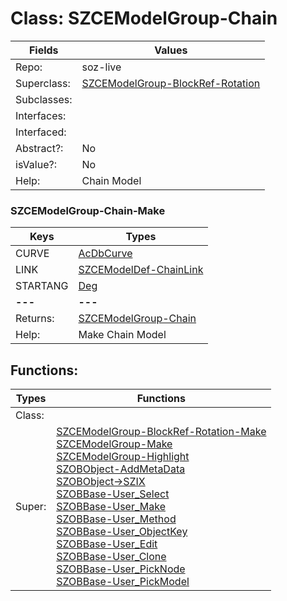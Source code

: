 
# Class:	SZCEModelGroup-Chain

| Fields | Values |
| --------- | --------- |
| Repo: | soz-live |
| Superclass: | [SZCEModelGroup-BlockRef-Rotation](SZCEModelGroup-BlockRef-Rotation.html) |
| Subclasses: |  |
| Interfaces: |  |
| Interfaced: |  |
| Abstract?: | No |
| isValue?: | No |
| Help: | Chain Model |

### SZCEModelGroup-Chain-Make

| Keys | Types |
| --------- | --------- |
| CURVE | [AcDbCurve](AcDbCurve.html) |
| LINK | [SZCEModelDef-ChainLink](SZCEModelDef-ChainLink.html) |
| STARTANG | [Deg](Deg.html) |
| **---** | **---** |
| Returns: | [SZCEModelGroup-Chain](SZCEModelGroup-Chain.html) |
| Help: | Make Chain Model |


## Functions:

| Types | Functions |
| --------- | --------- |
| Class: |  |
| Super: | [SZCEModelGroup-BlockRef-Rotation-Make](SZCEModelGroup-BlockRef-Rotation.html) <br> [SZCEModelGroup-Make](SZCEModelGroup.html) <br> [SZCEModelGroup-Highlight](SZCEModelGroup.html) <br> [SZOBObject-AddMetaData](SZOBObject.html) <br> [SZOBObject->SZIX](SZOBObject.html) <br> [SZOBBase-User_Select](SZOBBase.html) <br> [SZOBBase-User_Make](SZOBBase.html) <br> [SZOBBase-User_Method](SZOBBase.html) <br> [SZOBBase-User_ObjectKey](SZOBBase.html) <br> [SZOBBase-User_Edit](SZOBBase.html) <br> [SZOBBase-User_Clone](SZOBBase.html) <br> [SZOBBase-User_PickNode](SZOBBase.html) <br> [SZOBBase-User_PickModel](SZOBBase.html) |


